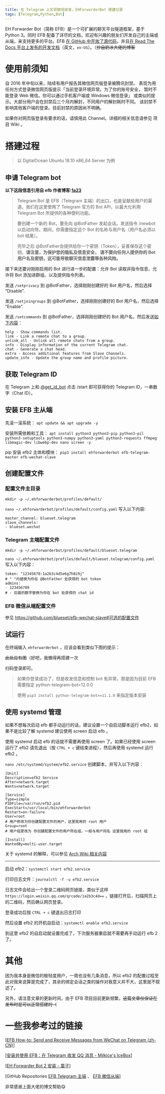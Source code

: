```yaml
---
title: 在 Telegram 上实现微信收发，EHForwarderBot 搭建记录
tags: [Telegram,Python,Bot]
---
```


EH Forwarder Bot（简称 EFB）是一个可扩展的聊天平台隧道框架，基于 Python 3。同时 EFB 配备了详尽的文档，欢迎有兴趣的朋友们开发自己的主端或从端，来支持更多的平台。EFB [在 GitHub 中开放了源代码](https://github.com/blueset/ehforwarderbot)，并且[在 Read The Docs 平台上发布的开发文档](https://ehforwarderbot.readthedocs.io/)（英文，`en-US`）。（~~抄自奶冰大佬的博客~~

# 使用前须知

自 2016 年中旬以来，陆续有用户报告其微信网页版登录被腾讯封禁。 表现为用任何方式登录微信网页版提示「当前登录环境异常。为了你的账号安全， 暂时不能登录 Web 微信。你可以通过手机客户端或 Windows 微信登录」 或类似的提示。大部分用户会在封禁后三个月内解封，不同用户的解封耗时不同。 该封禁不影响其他客户端的登录。目前封禁的原因尚不明确。

如果你对网页版登录有要求的话，请慎用此 Channel。详细的相关信息请参见 项目 Wiki 。

# 搭建过程

> 以 DgitalOcean Ubuntu 18.10 x86_64 Server 为例

## 申请 Telegram bot

**以下这段信息引用自 efb 作者博客:[1a23](https://blog.1a23.com/2017/01/09/EFB-How-to-Send-and-Receive-Messages-from-WeChat-on-Telegram-zh-CN/)**

> Telegram Bot 是 EFB（Telegram 主端）的出口，也是呈献给用户的渠道。我们在这里使用了 Telegram 官方的 Bot API，以最大化利用 Telegram Bot 所提供的各种便利功能。
>
> 要创建一个新的 Bot，要先向 @BotFather 发起会话。发送指令 /newbot 以启动向导。期间，你需要指定这个 Bot 的名称与用户名（用户名必须以 bot 结尾）。
>
> 完毕之后 @BotFather会提供给你一个密钥（Token），妥善保存这个密钥。**请注意，为保护您的隐私及信息安全， 请不要向任何人提供你的 Bot 用户名及密钥，这可能导致聊天信息泄露等各种风险。**

接下来还要对刚刚启用的 Bot 进行进一步的配置：允许 Bot 读取非指令信息、允许将 Bot 添加进群组、以及提供指令列表。

发送 `/setprivacy` 到 @BotFather，选择刚刚创建好的 Bot 用户名，然后选择 “Disable”.

发送 `/setjoingroups` 到 @BotFather，选择刚刚创建好的 Bot 用户名，然后选择 “Enable”.

发送 `/setcommands` 到 @BotFather，选择刚刚创建好的 Bot 用户名，然后发送[如下内容](https://github.com/blueset/efb-telegram-master#usage)：

```text
help - Show commands list.
link - Link a remote chat to a group.
unlink_all - Unlink all remote chats from a group.
info - Display information of the current Telegram chat.
chat - Generate a chat head.
extra - Access additional features from Slave Channels.
update_info - Update the group name and profile picture.
```

## 获取 Telegram ID

在 Telegram 上和 [@get_id_bot](https://t.me/get_id_bot) 点击 /start 即可获得你的 Telegram ID，一串数字（Chat ID）。

## 安装 EFB 主从端

先滚一滚系统：
`apt update && apt upgrade -y`

安装所需依赖和工具：
`apt install python3 python3-pip python3-pil python3-setuptools python3-numpy python3-yaml python3-requests ffmpeg libmagic-dev libwebp-dev nano screen -y`

pip 安装 efb2 主体和模块：
`pip3 install ehforwarderbot efb-telegram-master efb-wechat-slave`

## 创建配置文件

### 配置文件主目录

`mkdir -p ~/.ehforwarderbot/profiles/default/`

`nano ~/.ehforwarderbot/profiles/default/config.yaml` 写入以下内容:

```text
master_channel: blueset.telegram
slave_channels:
- blueset.wechat
```

### Telegram 主端配置文件

`mkdir -p ~/.ehforwarderbot/profiles/default/blueset.telegram`

`nano ~/.ehforwarderbot/profiles/default/blueset.telegram/config.yaml` 写入以下内容：

```text
token: "12345678:1a2b3c4d5e6g7h8i9j"
# " "内替换为你在 @BotFather 处获得的 bot token
admins:
- 123456789
# - 后面的数字替换为你在 bot 处获得的 chat id
```

### EFB 微信从端配置文件

参见 <https://github.com/blueset/efb-wechat-slave#可选的配置文件>

## 试运行

在终端输入 `ehforwarderbot` ，应该会看到类似下图的提示：

~~此处应有图~~（好吧，我懒得再搭建一次

扫码登录即可。

> 如果你登录成功了，但是收发信息和控制 bot 有异常，那是因为目前 EFB 需要指定 python-telegram-bot\<12.0.0
>
> 使用 `pip3 install python-telegram-bot==11.1.0` 来指定版本安装

## 使用 systemd 管理

如果不想每次启动 efb 都手动运行的话，建议设置一个自启动脚本运行 efb2，如果不是比较了解 systemd 建议使用 screen 启动 efb 。

使用 systemd 启动 efb 的话就不需要再使用 screen 了。如果已经使用 screen 运行了 efb2 请先退出（按 `CTRL + c` 键结束进程），然后再使用 systemd 运行 efb2 。

`nano /etc/systemd/system/efb2.service` 创建脚本，并写入以下内容：

```text
[Unit]
Description=efb2 Service
After=network.target
Wants=network.target

[Service]
Type=simple
PIDFile=/var/run/efb2.pid
ExecStart=/usr/local/bin/ehforwarderbot
Restart=on-failure
User=root
# 用户修改为你创建配置文件的用户，这里我用的 root 用户
Group=root
# 用户组更改为 你创建配置文件的用户所在组，一般与用户同名 这里我用的 root 组

[Install]
WantedBy=multi-user.target
```

关于 systemd 的解释，可以参见 [Arch Wiki 相关内容](https://wiki.archlinux.org/index.php/Systemd)

* * *

启动 efb2：`systemctl start efb2.service`

打印日志文件：`journalctl -f -u efb2.service`

日志文件会给出一个登录二维码网页链接，类似于这样 `https://login.weixin.qq.com/qrcode/1a2b3c4d==` ，链接打开后，扫描网页上的二维码，然后确认网页登录。

登录成功后按 `CTRL + c` 键退出日志打印

然后设置 efb2 的开机自启动：`systemctl enable efb2.service`

到这里 efb2 的自启动就设置完成了，下次服务器重启就不需要再手动运行 efb 2了。

# 其他

因为我本身是微信的极轻度用户，一周也没有几条消息，所以 efb2 的配置过程至此对我来说算是完成了，其余的绑定会话之类的操作对我意义并不大，这里就不叙述了。

另外，请注意文章的更新时间，由于 EFB 项目目前更新频繁，~~这篇文章仅保证在发布时是可以正常搭建的（~~

# 一些我参考过的链接

\[[EFB How-to: Send and Receive Messages from WeChat on Telegram (zh-CN)](https://blog.1a23.com/2017/01/09/EFB-How-to-Send-and-Receive-Messages-from-WeChat-on-Telegram-zh-CN/)]

\[[安装并使用 EFB：在 Telegram 收发 QQ 消息 - Milkice's IceBox](https://milkice.me/2018/09/17/efb-how-to-send-and-receive-messages-from-qq-on-telegram/)]

\[[EH Forwarder Bot 2 安装 - 葉子](https://niconiconi.fun/2018/03/17/install-efb-v2/)]

\[GitHub Repositories [EFB Telegram 主端](https://github.com/blueset/efb-telegram-master) 、 [EFB 微信从端](https://github.com/blueset/efb-wechat-slave)]

非常感谢上面大佬的博文帮助😋